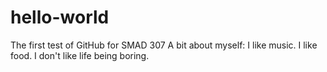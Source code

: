 # hello-world
The first test of GitHub for SMAD 307
A bit about myself:
I like music. I like food. I don't like life being boring.
